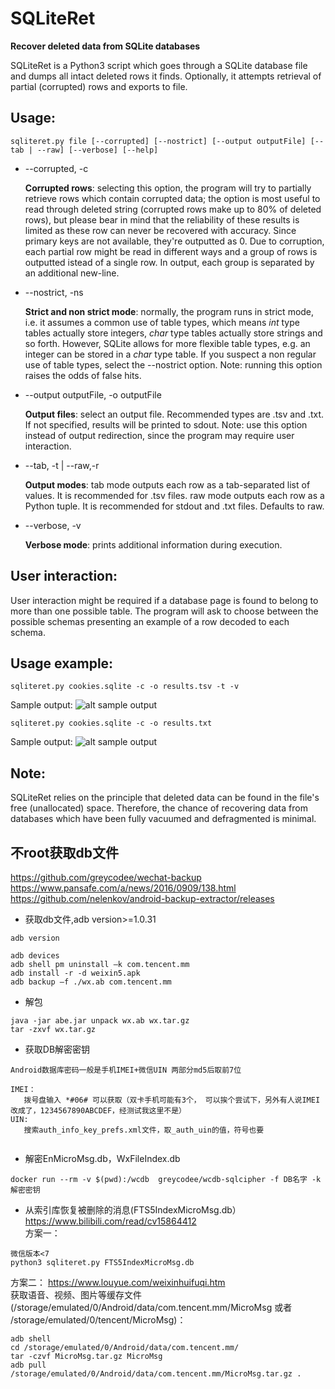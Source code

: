 SQLiteRet
=========
**Recover deleted data from SQLite databases**

  SQLiteRet is a Python3 script which goes through a SQLite database file and dumps all intact deleted rows it finds. Optionally, it attempts retrieval of partial (corrupted) rows and exports to file.

Usage:
---------
`sqliteret.py file [--corrupted] [--nostrict] [--output outputFile] [--tab | --raw] [--verbose] [--help]`

* --corrupted, -c 

  **Corrupted rows**: selecting this option, the program will try to partially retrieve rows which contain corrupted data; the option is most useful to read through deleted string (corrupted rows make up to 80% of deleted rows), but please bear in mind that the reliability of these results is limited as these row can never be recovered with accuracy. Since primary keys are not available, they're outputted as 0.
  Due to corruption, each partial row might be read in different ways and a group of rows is outputted istead of a single row. 
  In output, each group is separated by an additional new-line.
  

* --nostrict, -ns

  **Strict and non strict mode**: normally, the program runs in strict mode, i.e. it assumes a common use of table types, which means *int* type tables actually store integers, *char* type tables actually store strings and so forth. However, SQLite allows for more flexible table types, e.g. an integer can be stored in a *char* type table. If you suspect a non regular use of table types, select the --nostrict option. 
Note: running this option raises the odds of false hits.


* --output outputFile, -o outputFile

  **Output files**: select an output file. Recommended types are .tsv and .txt.
If not specified, results will be printed to sdout.
Note: use this option instead of output redirection, since the program may require user interaction.


* --tab, -t | --raw,-r

  **Output modes**: tab mode outputs each row as a tab-separated list of values. It is recommended for .tsv files.
raw mode outputs each row as a Python tuple. It is recommended for stdout and .txt files.
Defaults to raw.


* --verbose, -v

  **Verbose mode**: prints additional information during execution.

User interaction:
-----------------
User interaction might be required if a database page is found to belong to more than one possible table. 
The program will ask to choose between the possible schemas presenting an example of a row decoded to each schema.


Usage example:
-------------
`sqliteret.py cookies.sqlite -c -o results.tsv -t -v`

  Sample output:
![alt sample output](http://s3.postimg.org/3s8leoflv/two.png "Sample output")

`sqliteret.py cookies.sqlite -c -o results.txt`

  Sample output:
![alt sample output](http://s8.postimg.org/pocz34c4l/one.png "Sample output")


Note:
----- 
SQLiteRet relies on the principle that deleted data can be found in the file's free (unallocated) space. Therefore, the chance of recovering data from databases which have been fully vacuumed and defragmented is minimal.


不root获取db文件
--------------
https://github.com/greycodee/wechat-backup  
https://www.pansafe.com/a/news/2016/0909/138.html  
https://github.com/nelenkov/android-backup-extractor/releases  

* 获取db文件,adb version>=1.0.31
```
adb version

adb devices
adb shell pm uninstall –k com.tencent.mm
adb install -r -d weixin5.apk
adb backup –f ./wx.ab com.tencent.mm
```
* 解包
```
java -jar abe.jar unpack wx.ab wx.tar.gz
tar -zxvf wx.tar.gz
```
* 获取DB解密密钥
 ```
 Android数据库密码一般是手机IMEI+微信UIN 两部分md5后取前7位
 
IMEI： 
    拨号盘输入 *#06# 可以获取（双卡手机可能有3个， 可以挨个尝试下，另外有人说IMEI改成了，1234567890ABCDEF，经测试我这里不是）
UIN:
    搜索auth_info_key_prefs.xml文件，取_auth_uin的值，符号也要
    
 ```
 
* 解密EnMicroMsg.db，WxFileIndex.db
```
docker run --rm -v $(pwd):/wcdb  greycodee/wcdb-sqlcipher -f DB名字 -k 解密密钥
```
* 从索引库恢复被删除的消息(FTS5IndexMicroMsg.db）  
 https://www.bilibili.com/read/cv15864412  
 方案一：
 ```
 微信版本<7
 python3 sqliteret.py FTS5IndexMicroMsg.db
 ```
 方案二：
 https://www.louyue.com/weixinhuifuqi.htm  
 获取语音、视频、图片等缓存文件(/storage/emulated/0/Android/data/com.tencent.mm/MicroMsg 或者 /storage/emulated/0/tencent/MicroMsg)：
 ```
 adb shell
 cd /storage/emulated/0/Android/data/com.tencent.mm/
 tar -czvf MicroMsg.tar.gz MicroMsg
 adb pull /storage/emulated/0/Android/data/com.tencent.mm/MicroMsg.tar.gz .
 
 ```

  
